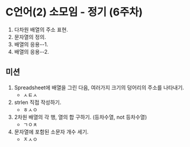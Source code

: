 # C언어(2) 소모임 - 정기 (6주차)
1. 다차원 배열의 주소 표현.
2. 문자열의 정의.
3. 배열의 응용--1.
4. 배열의 응용--2.

## 미션
1. Spreadsheet에 배열을 그린 다음, 여러가지 크기의 덩어리의 주소를 나타내기.
   - ㅅㅌㅅ
2. strlen 직접 작성하기.
   - ㅎㅅㅇ
3. 2차원 배열의 각 행, 열의 합 구하기. (등차수열, not 등차수열)
   - ㄱㅇㅊ
4. 문자열에 포함된 소문자 개수 세기.
   - ㅈㅅㅇ
